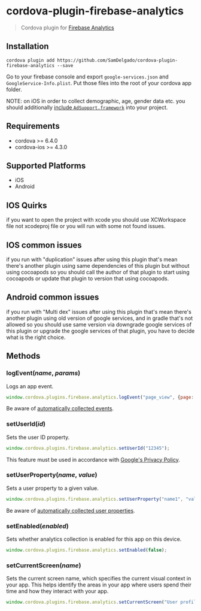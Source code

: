 # cordova-plugin-firebase-analytics
> Cordova plugin for [Firebase Analytics](https://firebase.google.com/docs/analytics/)

## Installation

    cordova plugin add https://github.com/SamDelgado/cordova-plugin-firebase-analytics --save

Go to your firebase console and export `google-services.json` and `GoogleService-Info.plist`. Put those files into the root of your cordova app folder.

NOTE: on iOS in order to collect demographic, age, gender data etc. you should additionally [include `AdSupport.framework`](https://firebase.google.com/support/guides/analytics-adsupport) into your project.

## Requirements

- cordova >= 6.4.0
- cordova-ios >= 4.3.0

## Supported Platforms

- iOS
- Android

## IOS Quirks

if you want to open the project with xcode you should use XCWorkspace file not xcodeproj file or you will run with some not found issues.

## IOS common issues

if you run with "duplication" issues after using this plugin that's mean there's another plugin using same dependencies of this plugin but without using cocoapods so you should call the author of that plugin to start using cocoapods or update that plugin to version that using cocoapods.

## Android common issues

if you run with "Multi dex" issues after using this plugin that's mean there's another plugin using old version of google services, and in gradle that's not allowed so you should use same version via downgrade google services of this plugin or upgrade the google services of that plugin, you have to decide what is the right choice.

## Methods

### logEvent(_name_, _params_)
Logs an app event.
```js
window.cordova.plugins.firebase.analytics.logEvent("page_view", {page: "dashboard"});
```

Be aware of [automatically collected events](https://support.google.com/firebase/answer/6317485).

### setUserId(_id_)
Sets the user ID property.
```js
window.cordova.plugins.firebase.analytics.setUserId("12345");
```
This feature must be used in accordance with [Google's Privacy Policy](https://www.google.com/policies/privacy).

### setUserProperty(_name_, _value_)
Sets a user property to a given value.
```js
window.cordova.plugins.firebase.analytics.setUserProperty("name1", "value1");
```

Be aware of [automatically collected user properties](https://support.google.com/firebase/answer/6317486?hl=en&ref_topic=6317484).

### setEnabled(_enabled_)
Sets whether analytics collection is enabled for this app on this device.
```js
window.cordova.plugins.firebase.analytics.setEnabled(false);
```

### setCurrentScreen(_name_)
Sets the current screen name, which specifies the current visual context in your app. This helps identify the areas in your app where users spend their time and how they interact with your app.
```js
window.cordova.plugins.firebase.analytics.setCurrentScreen("User profile");
```
